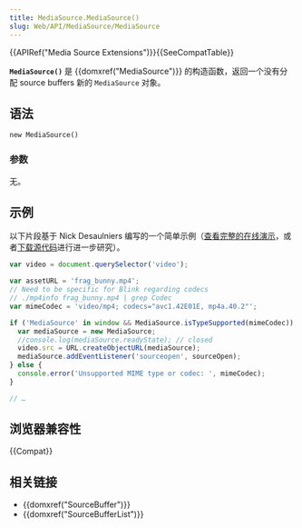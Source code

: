 ```yaml
---
title: MediaSource.MediaSource()
slug: Web/API/MediaSource/MediaSource
---
```


{{APIRef("Media Source Extensions")}}{{SeeCompatTable}}

**`MediaSource()`** 是 {{domxref("MediaSource")}} 的构造函数，返回一个没有分配 source buffers 新的 `MediaSource` 对象。

## 语法

```js-nolint
new MediaSource()
```

### 参数

无。

## 示例

以下片段基于 Nick Desaulniers 编写的一个简单示例（[查看完整的在线演示](https://nickdesaulniers.github.io/netfix/demo/bufferAll.html)，或者[下载源代码](https://github.com/nickdesaulniers/netfix/blob/gh-pages/demo/bufferAll.html)进行进一步研究）。

```js
var video = document.querySelector('video');

var assetURL = 'frag_bunny.mp4';
// Need to be specific for Blink regarding codecs
// ./mp4info frag_bunny.mp4 | grep Codec
var mimeCodec = 'video/mp4; codecs="avc1.42E01E, mp4a.40.2"';

if ('MediaSource' in window && MediaSource.isTypeSupported(mimeCodec)) {
  var mediaSource = new MediaSource;
  //console.log(mediaSource.readyState); // closed
  video.src = URL.createObjectURL(mediaSource);
  mediaSource.addEventListener('sourceopen', sourceOpen);
} else {
  console.error('Unsupported MIME type or codec: ', mimeCodec);
}

// …
```

## 浏览器兼容性

{{Compat}}

## 相关链接

- {{domxref("SourceBuffer")}}
- {{domxref("SourceBufferList")}}
